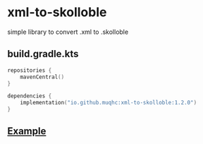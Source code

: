 # xml-to-skolloble
simple library to convert .xml to .skolloble

## build.gradle.kts
```kotlin
repositories {
    mavenCentral()
}

dependencies {
    implementation("io.github.muqhc:xml-to-skolloble:1.2.0")
}
```

## [Example](src/test/kotlin/Test.kt)
